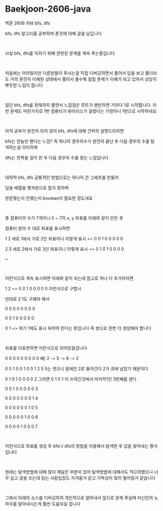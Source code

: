 # Baekjoon-2606-java
백준 2606 자바 bfs, dfs

bfs, dfs 알고리즘 공부하며 푼것에 대해 글을 남깁니다

​

사실 bfs, dfs를 익히기 위해 관련된 문제를 계속 푸는중입니다

​

처음에는 어려웠지만 다른분들이 푸시는걸 직접 디버깅하면서 풀어서 답을 보고 풀더라도 거의 완전히 이해된 상태에서 풀어서 풀수록 점점 문제가 이해가 되고 있어서 상당히 뿌듯한 느낌이 듭니다

​

일단 bfs, dfs를 현재까지 풀면서 느낌점은 루트가 왠만하면 거의다 1로 시작합니다. 이번 문제도 마찬가지로 1번 컴퓨터가 바이러스가 걸렸다는 가정이니 1번으로 시작하네요

​

아직 공부가 완전히 되지 않아 bfs, dfs에 대해 간략히 설명드리자면

bfs는 한놈만 팬다는 느낌? 즉 하나의 경우의수가 완전히 끝난 후 다음 경우의 수를 탐색하는걸 의미하며

dfs는 한쪽을 깊이 판 후 다음 경우의 수를 찾는 느낌입니다

​

대략적 bfs, dfs 공통적인 방법으로는 하나의 큰 그래프를 만들어

담을 배열을 몇차원으로 할지 정하며

방문했는지 안했는지 boolean이 필요한 정도네요

​

총 컴퓨터의 수가 7개이니 0 ~ 7의 x, y 좌표를 아래와 같이 만든 후

컴퓨터 쌍의 수 대로 좌표를 표시하면

1 2 세로 1에서 가로 2인 좌표이니 이렇게 표시 => 0 0 1 0 0 0 0 0

2 3 세로 2에서 가로 3인 좌표이니 이렇게 표시 =>  0 1 0 1 0 0 0 0

~

​

이런식으로 계속 표시하면 아래와 같이 되는데 참고로 하나 더 추가하자면

1 2 => 0 0 1 0 0 0 0 0 이런식으로 구할시

반대로 2 1도 구해야 해서

  0 0 0 0 0 0 0 0

  0 0 1 0 0 0 0 0

  0 1 => 여기 1에도 표시 되어야 한다는 뜻입니다 즉 쌍으로 한번 더 생성해야 합니다

​

좌표를 다표현하면 이런식으로 되어있을겁니다

0 0 0 0 0 0 0 0  0   예) 2 ->    5 ->         6 ->          2

0 0 1 0 0 1 0 0  1    2 5 5는 셋으니 밑에인 2로 돌아간다 2가 큐에 남았기 때문이다

0 1 0 1 0 0 0 0  2    그러면 0 1 0 1 이 쓰여긴것에서 마지막1인 3번째를 센다

0 0 1 0 0 0 0 0  3

0 0 0 0 0 0 0 1  4

0 0 0 0 0 0 1 0  5

0 0 0 0 0 1 0 0  6

0 0 0 0 1 0 0 0  7

​

이런식으로 좌표를 생성 후 bfs나 dfs의 방법을 이용해서 탐색한 후 답을 찾아내는 형식입니다

​

원래는 탐색방법에 대해 많이 깨달은 부분이 있어 탐색방법에 대해서도 적으려했으나 너무 길고 글을 쓰는데 읽는 사람입장도 지겨울거 같고 가독성이 많이 떨어질거 같습니다

​

그래서 아래의 소스를 디버깅하여 개인적으로 알아내서 앞으로 문제 푸실때 자신만의 노하우를 알아내시는게 훨씬 도움되실 겁니다
